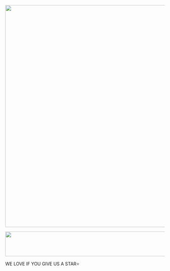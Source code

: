 <p align="center"><a href="https://t.me/maskedcoder7"> <img src="https://telegra.ph/file/be378c6e56d709be819ba.jpg" width="700"></a></p> 


 
<p align="center"><a href="https://heroku.com/deploy?template=https://github.com/codesfru/vcmusicub"> <img src="https://img.shields.io/badge/Deploy%20To%20Heroku-orange?style=for-the-badge&logo=heroku" width="520" height="78.45"/></a></p>




 

WE LOVE IF YOU GIVE US A STAR⭐️
